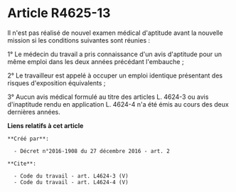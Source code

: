 # Article R4625-13

Il n'est pas réalisé de nouvel examen médical d'aptitude avant la nouvelle mission si les conditions suivantes sont
réunies : 

1° Le médecin du travail a pris connaissance d'un avis d'aptitude pour un même emploi dans les deux années précédant
l'embauche ; 

2° Le travailleur est appelé à occuper un emploi identique présentant des risques d'exposition équivalents ; 

3° Aucun avis médical formulé au titre des articles L. 4624-3 ou avis d'inaptitude rendu en application L. 4624-4 n'a été
émis au cours des deux dernières années.

**Liens relatifs à cet article**

	**Créé par**:

	  - Décret n°2016-1908 du 27 décembre 2016 - art. 2

	**Cite**:

	  - Code du travail - art. L4624-3 (V)
	  - Code du travail - art. L4624-4 (V)
